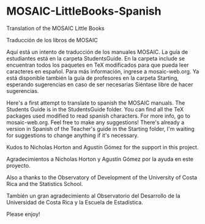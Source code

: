 # MOSAIC-LittleBooks-Spanish
Translation of the MOSAIC Little Books

Traducción de los libros de MOSAIC

Aquí está un intento de traducción de los manuales MOSAIC. La guía de estudiantes está en la carpeta StudentsGuide.
En la carpeta include se encuentran todos los paquetes en TeX modificados para que pueda leer caracteres en español.
Para más información, ingrese a mosaic-web.org. Ya está disponible también la guía de profesores en la carpeta Starting,
esperando sugerencias en caso de ser necesarias
Siéntase libre de hacer sugerencias.

Here's a first attempt to translate to spanish the MOSAIC manuals. The Students Guide is in the StudentsGuide folder.
You can find all the TeX packages used modified to read spanish characters. For more info, go to mosaic-web.org.
Feel free to make any suggestions! There's already a version in Spanish of the Teacher's guide in the Starting folder,
I'm waiting for suggestions to change anything if it's necessary. 

Kudos to Nicholas Horton and Agustín Gómez for the support in this project.

Agradecimientos a Nicholas Horton y Agustín Gómez por la ayuda en este proyecto.

Also a thanks to the Observatory of Development of the University of Costa Rica and the Statistics School.

También un gran agradecimiento al Observatorio del Desarrollo de la Universidad de Costa Rica y la Escuela de Estadística.

Please enjoy!

